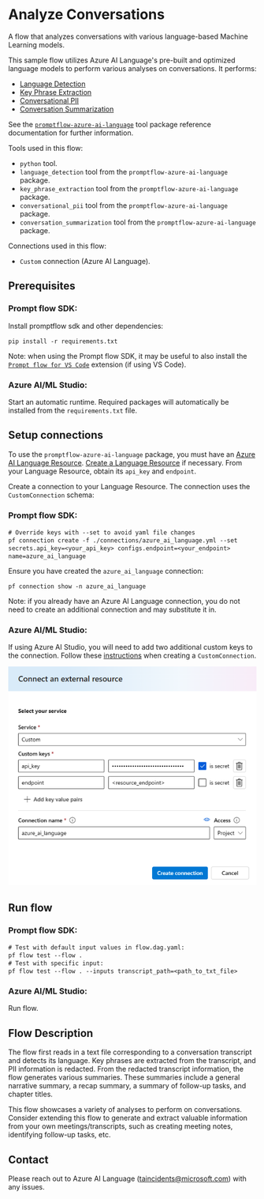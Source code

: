 # Analyze Conversations

A flow that analyzes conversations with various language-based Machine Learning models. 

This sample flow utilizes Azure AI Language's pre-built and optimized language models to perform various analyses on conversations. It performs:
- [Language Detection](https://learn.microsoft.com/en-us/azure/ai-services/language-service/language-detection/overview)
- [Key Phrase Extraction](https://learn.microsoft.com/en-us/azure/ai-services/language-service/key-phrase-extraction/overview)
- [Conversational PII](https://learn.microsoft.com/en-us/azure/ai-services/language-service/personally-identifiable-information/how-to-call-for-conversations?tabs=client-libraries)
- [Conversation Summarization](https://learn.microsoft.com/en-us/azure/ai-services/language-service/summarization/overview?tabs=conversation-summarization)

See the [`promptflow-azure-ai-language`](https://pypi.org/project/promptflow-azure-ai-language/) tool package reference documentation for further information. 

Tools used in this flow:
- `python` tool.
- `language_detection` tool from the `promptflow-azure-ai-language` package.
- `key_phrase_extraction` tool from the `promptflow-azure-ai-language` package.
- `conversational_pii` tool from the `promptflow-azure-ai-language` package.
- `conversation_summarization` tool from the `promptflow-azure-ai-language` package.

Connections used in this flow:
- `Custom` connection (Azure AI Language).

## Prerequisites

### Prompt flow SDK:
Install promptflow sdk and other dependencies:
```
pip install -r requirements.txt
```

Note: when using the Prompt flow SDK, it may be useful to also install the [`Prompt flow for VS Code`](https://marketplace.visualstudio.com/items?itemName=prompt-flow.prompt-flow) extension (if using VS Code).

### Azure AI/ML Studio:
Start an automatic runtime. Required packages will automatically be installed from the `requirements.txt` file.

## Setup connections
To use the `promptflow-azure-ai-language` package, you must have an [Azure AI Language Resource](https://azure.microsoft.com/en-us/products/ai-services/ai-language). [Create a Language Resource](https://portal.azure.com/#create/Microsoft.CognitiveServicesTextAnalytics) if necessary. From your Language Resource, obtain its `api_key` and `endpoint`.

Create a connection to your Language Resource. The connection uses the `CustomConnection` schema:

### Prompt flow SDK:
```
# Override keys with --set to avoid yaml file changes
pf connection create -f ./connections/azure_ai_language.yml --set secrets.api_key=<your_api_key> configs.endpoint=<your_endpoint> name=azure_ai_language
```
Ensure you have created the `azure_ai_language` connection:
```
pf connection show -n azure_ai_language
```

Note: if you already have an Azure AI Language connection, you do not need to create an additional connection and may substitute it in.

### Azure AI/ML Studio:
If using Azure AI Studio, you will need to add two additional custom keys to the connection. Follow these [instructions](https://learn.microsoft.com/en-us/azure/ai-studio/how-to/prompt-flow-tools/python-tool#create-a-custom-connection)  when creating a `CustomConnection`.

![Azure AI Language Connection](./connections/azure_ai_language.png "Azure AI Language Connection")

## Run flow

### Prompt flow SDK:
```
# Test with default input values in flow.dag.yaml:
pf flow test --flow .
# Test with specific input:
pf flow test --flow . --inputs transcript_path=<path_to_txt_file>
```

### Azure AI/ML Studio:
Run flow.

## Flow Description
The flow first reads in a text file corresponding to a conversation transcript and detects its language. Key phrases are extracted from the transcript, and PII information is redacted. From the redacted transcript information, the flow generates various summaries. These summaries include a general narrative summary, a recap summary, a summary of follow-up tasks, and chapter titles.

This flow showcases a variety of analyses to perform on conversations. Consider extending this flow to generate and extract valuable information from your own meetings/transcripts, such as creating meeting notes, identifying follow-up tasks, etc.

## Contact
Please reach out to Azure AI Language (<taincidents@microsoft.com>) with any issues.